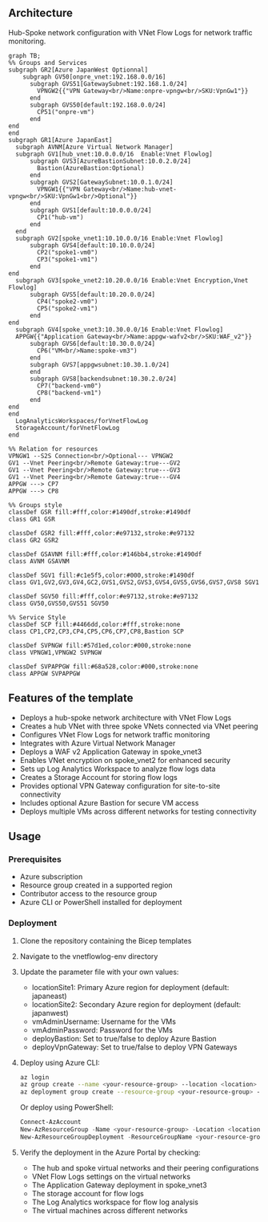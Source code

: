 ## Architecture
Hub-Spoke network configuration with VNet Flow Logs for network traffic monitoring.

```mermaid
graph TB;
%% Groups and Services
subgraph GR2[Azure JapanWest Optionnal]
    subgraph GV50[onpre_vnet:192.168.0.0/16]
      subgraph GVS51[GatewaySubnet:192.168.1.0/24]
        VPNGW2{{"VPN Gateway<br/>Name:onpre-vpngw<br/>SKU:VpnGw1"}}
      end
      subgraph GVS50[default:192.168.0.0/24]
        CP51("onpre-vm")
      end
end
end
subgraph GR1[Azure JapanEast]
  subgraph AVNM[Azure Virtual Network Manager]
  subgraph GV1[hub_vnet:10.0.0.0/16  Enable:Vnet Flowlog]
      subgraph GVS3[AzureBastionSubnet:10.0.2.0/24]
        Bastion(AzureBastion:Optional)
      end
      subgraph GVS2[GatewaySubnet:10.0.1.0/24]
        VPNGW1{{"VPN Gateway<br/>Name:hub-vnet-vpngw<br/>SKU:VpnGw1<br/>Optional"}}
      end
      subgraph GVS1[default:10.0.0.0/24]
        CP1("hub-vm")
      end
  end
  subgraph GV2[spoke_vnet1:10.10.0.0/16 Enable:Vnet Flowlog]
      subgraph GVS4[default:10.10.0.0/24]
        CP2("spoke1-vm0")
        CP3("spoke1-vm1")
      end
end
  subgraph GV3[spoke_vnet2:10.20.0.0/16 Enable:Vnet Encryption,Vnet Flowlog]
      subgraph GVS5[default:10.20.0.0/24]
        CP4("spoke2-vm0")
        CP5("spoke2-vm1")
      end
end
  subgraph GV4[spoke_vnet3:10.30.0.0/16 Enable:Vnet Flowlog]
  APPGW{{"Application Gateway<br/>Name:appgw-wafv2<br/>SKU:WAF_v2"}}
      subgraph GVS6[default:10.30.0.0/24]
        CP6("VM<br/>Name:spoke-vm3")
      end
      subgraph GVS7[appgwsubnet:10.30.1.0/24]
      end
      subgraph GVS8[backendsubnet:10.30.2.0/24]
        CP7("backend-vm0")
        CP8("backend-vm1")
      end
end
end
  LogAnalyticsWorkspaces/forVnetFlowLog
  StorageAccount/forVnetFlowLog
end

%% Relation for resources
VPNGW1 --S2S Connection<br/>Optional--- VPNGW2
GV1 --Vnet Peering<br/>Remote Gateway:true---GV2
GV1 --Vnet Peering<br/>Remote Gateway:true---GV3
GV1 --Vnet Peering<br/>Remote Gateway:true---GV4
APPGW ---> CP7
APPGW ---> CP8

%% Groups style
classDef GSR fill:#fff,color:#1490df,stroke:#1490df
class GR1 GSR

classDef GSR2 fill:#fff,color:#e97132,stroke:#e97132
class GR2 GSR2

classDef GSAVNM fill:#fff,color:#146bb4,stroke:#1490df
class AVNM GSAVNM

classDef SGV1 fill:#c1e5f5,color:#000,stroke:#1490df
class GV1,GV2,GV3,GV4,GC2,GVS1,GVS2,GVS3,GVS4,GVS5,GVS6,GVS7,GVS8 SGV1

classDef SGV50 fill:#fff,color:#e97132,stroke:#e97132
class GV50,GVS50,GVS51 SGV50
 
%% Service Style
classDef SCP fill:#4466dd,color:#fff,stroke:none
class CP1,CP2,CP3,CP4,CP5,CP6,CP7,CP8,Bastion SCP

classDef SVPNGW fill:#57d1ed,color:#000,stroke:none
class VPNGW1,VPNGW2 SVPNGW

classDef SVPAPPGW fill:#68a528,color:#000,stroke:none
class APPGW SVPAPPGW

```

## Features of the template

- Deploys a hub-spoke network architecture with VNet Flow Logs
- Creates a hub VNet with three spoke VNets connected via VNet peering
- Configures VNet Flow Logs for network traffic monitoring
- Integrates with Azure Virtual Network Manager
- Deploys a WAF v2 Application Gateway in spoke_vnet3
- Enables VNet encryption on spoke_vnet2 for enhanced security
- Sets up Log Analytics Workspace to analyze flow logs data
- Creates a Storage Account for storing flow logs
- Provides optional VPN Gateway configuration for site-to-site connectivity
- Includes optional Azure Bastion for secure VM access
- Deploys multiple VMs across different networks for testing connectivity

## Usage

### Prerequisites

- Azure subscription
- Resource group created in a supported region
- Contributor access to the resource group
- Azure CLI or PowerShell installed for deployment

### Deployment

1. Clone the repository containing the Bicep templates
2. Navigate to the vnetflowlog-env directory
3. Update the parameter file with your own values:
   - locationSite1: Primary Azure region for deployment (default: japaneast)
   - locationSite2: Secondary Azure region for deployment (default: japanwest)
   - vmAdminUsername: Username for the VMs
   - vmAdminPassword: Password for the VMs
   - deployBastion: Set to true/false to deploy Azure Bastion
   - deployVpnGateway: Set to true/false to deploy VPN Gateways

4. Deploy using Azure CLI:
   ```bash
   az login
   az group create --name <your-resource-group> --location <location>
   az deployment group create --resource-group <your-resource-group> --template-file main.bicep --parameters parameter.json
   ```

   Or deploy using PowerShell:
   ```powershell
   Connect-AzAccount
   New-AzResourceGroup -Name <your-resource-group> -Location <location>
   New-AzResourceGroupDeployment -ResourceGroupName <your-resource-group> -TemplateFile main.bicep -TemplateParameterFile parameter.json
   ```

5. Verify the deployment in the Azure Portal by checking:
   - The hub and spoke virtual networks and their peering configurations
   - VNet Flow Logs settings on the virtual networks
   - The Application Gateway deployment in spoke_vnet3
   - The storage account for flow logs
   - The Log Analytics workspace for flow log analysis
   - The virtual machines across different networks
